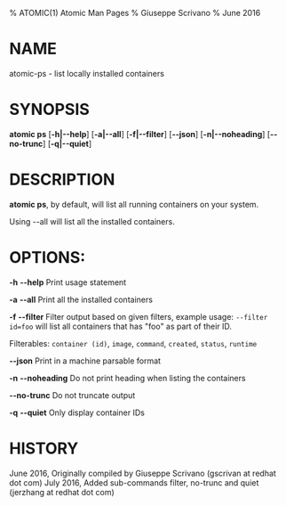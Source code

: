% ATOMIC(1) Atomic Man Pages
% Giuseppe Scrivano
% June 2016
# NAME
atomic-ps - list locally installed containers

# SYNOPSIS
**atomic ps**
[**-h|--help**]
[**-a|--all**]
[**-f|--filter**]
[**--json**]
[**-n|--noheading**]
[**--no-trunc**]
[**-q|--quiet**]

# DESCRIPTION
**atomic ps**, by default, will list all running containers on your
system.

Using --all will list all the installed containers.

# OPTIONS:
**-h** **--help**
  Print usage statement

**-a** **--all**
  Print all the installed containers

**-f** **--filter**
  Filter output based on given filters, example usage: `--filter id=foo` will list all containers that has "foo" as part of their ID.

  Filterables: `container (id)`, `image`, `command`, `created`, `status`, `runtime`

**--json**
  Print in a machine parsable format

**-n** **--noheading**
  Do not print heading when listing the containers

**--no-trunc**
  Do not truncate output

**-q** **--quiet**
  Only display container IDs

# HISTORY
June 2016, Originally compiled by Giuseppe Scrivano (gscrivan at redhat dot com)
July 2016, Added sub-commands filter, no-trunc and quiet (jerzhang at redhat dot com)
